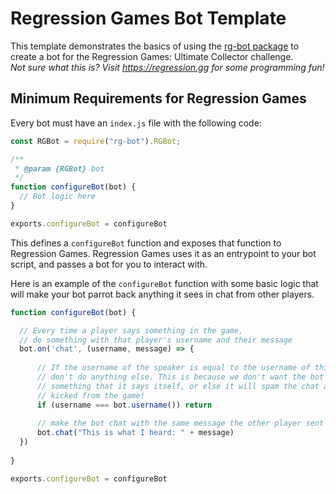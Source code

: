 # Regression Games Bot Template

This template demonstrates the basics of using the [rg-bot package](https://www.npmjs.com/package/rg-bot) to create
a bot for the Regression Games: Ultimate Collector challenge.  
_Not sure what this is? Visit https://regression.gg for some programming fun!_

## Minimum Requirements for Regression Games

Every bot must have an `index.js` file with the following code:

```javascript
const RGBot = require("rg-bot").RGBot;

/**
 * @param {RGBot} bot
 */
function configureBot(bot) {
  // Bot logic here
}

exports.configureBot = configureBot
```

This defines a `configureBot` function and exposes that function to Regression Games.
Regression Games uses it as an entrypoint to your bot script, and passes a bot for you to interact with.

Here is an example of the `configureBot` function with some basic logic that will make your bot parrot back
anything it sees in chat from other players.

```javascript
function configureBot(bot) {

  // Every time a player says something in the game, 
  // do something with that player's username and their message
  bot.on('chat', (username, message) => { 
  
      // If the username of the speaker is equal to the username of this bot, 
      // don't do anything else. This is because we don't want the bot to repeat 
      // something that it says itself, or else it will spam the chat and be 
      // kicked from the game!
      if (username === bot.username()) return
      
      // make the bot chat with the same message the other player sent
      bot.chat("This is what I heard: " + message)
  })
  
}

exports.configureBot = configureBot
```